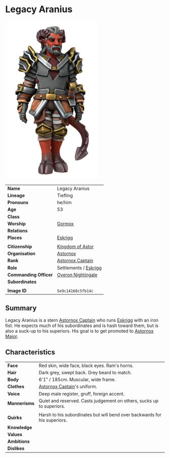 # Legacy Aranius

<img src="https://raw.githubusercontent.com/jesskelsall/astarus-images/main/characters/portraits/5e9c14168c5fb14c.png" height="500" />

|||
| --- | --- |
| **Name** | Legacy Aranius | character.3
| **Lineage** | Tiefling |
| **Pronouns** | he/him |
| **Age** | 53 |
| **Class** | |
| **Worship** | [Gormox](../gods/deities/gormox.md) |
| **Relations** | |
| **Places** | [Eskrigg](../places/cities/eskrigg.md) |
|||
| **Citizenship** | [Kingdom of Astor](../civilisations/kingdom-of-astor/kingdom-of-astor.md) |
| **Organisation** | [Astornox](../organisations/astornox/astornox.md) |
| **Rank** | [Astornox Captain](../organisations/astornox/ranks/astornox-captain.md) |
| **Role** | Settlements / [Eskrigg](../places/cities/eskrigg.md) |
| **Commanding Officer** | [Overon Nightingale](overon-nightingale.md) |
| **Subordinates** | |
|||
| **Image ID** | `5e9c14168c5fb14c` |

## Summary

Legacy Aranius is a stern [Astornox Captain](../organisations/astornox/ranks/astornox-captain.md) who runs [Eskrigg](../places/cities/eskrigg.md) with an iron fist. He expects much of his subordinates and is hash toward them, but is also a suck-up to his superiors. His goal is to get promoted to [Astornox Major](../organisations/astornox/ranks/astornox-major.md).

## Characteristics

| | |
| --- | --- |
| **Face** | Red skin, wide face, black eyes. Ram's horns. | characteristics.2
| **Hair** | Dark grey, swept back. Grey beard to match. |
| **Body** | 6'1" / 185cm. Muscular, wide frame. |
| **Clothes** | [Astornox Captain](../organisations/astornox/ranks/astornox-captain.md)'s uniform. |
| **Voice** | Deep male register, gruff, foreign accent. |
| **Mannerisms** | Quiet and reserved. Casts judgement on others, sucks up to superiors. |
| | |
| **Quirks** | Harsh to his subordinates but will bend over backwards for his superiors. |
| **Knowledge** | |
| **Values** | |
| **Ambitions** | |
| **Dislikes** | |
